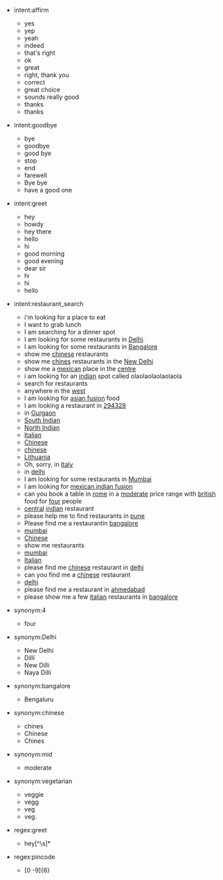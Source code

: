 - intent:affirm
  - yes
  - yep
  - yeah
  - indeed
  - that's right
  - ok
  - great
  - right, thank you
  - correct
  - great choice
  - sounds really good
  - thanks
  - thanks

- intent:goodbye
  - bye
  - goodbye
  - good bye
  - stop
  - end
  - farewell
  - Bye bye
  - have a good one

- intent:greet
  - hey
  - howdy
  - hey there
  - hello
  - hi
  - good morning
  - good evening
  - dear sir
  - hi
  - hi
  - hello

- intent:restaurant_search
  - i'm looking for a place to eat
  - I want to grab lunch
  - I am searching for a dinner spot
  - I am looking for some restaurants in [Delhi](location).
  - I am looking for some restaurants in [Bangalore](location)
  - show me [chinese](cuisine) restaurants
  - show me [chines](cuisine:chinese) restaurants in the [New Delhi](location:Delhi)
  - show me a [mexican](cuisine) place in the [centre](location)
  - i am looking for an [indian](cuisine) spot called olaolaolaolaolaola
  - search for restaurants
  - anywhere in the [west](location)
  - I am looking for [asian fusion](cuisine) food
  - I am looking a restaurant in [294328](location)
  - in [Gurgaon](location)
  - [South Indian](cuisine)
  - [North Indian](cuisine)
  - [Italian](cuisine)
  - [Chinese](cuisine:chinese)
  - [chinese](cuisine)
  - [Lithuania](location)
  - Oh, sorry, in [Italy](location)
  - in [delhi](location)
  - I am looking for some restaurants in [Mumbai](location)
  - I am looking for [mexican indian fusion](cuisine)
  - can you book a table in [rome](location) in a [moderate](price:mid) price range with [british](cuisine) food for [four](people:4) people
  - [central](location) [indian](cuisine) restaurant
  - please help me to find restaurants in [pune](location)
  - Please find me a restaurantin [bangalore](location)
  - [mumbai](location)
  - [Chinese](cuisine:chinese)
  - show me restaurants
  - [mumbai](location)
  - [Italian](cuisine)
  - please find me [chinese](cuisine) restaurant in [delhi](location)
  - can you find me a [chinese](cuisine) restaurant
  - [delhi](location)
  - please find me a restaurant in [ahmedabad](location)
  - please show me a few [italian](cuisine) restaurants in [bangalore](location)

- synonym:4
  - four

- synonym:Delhi
  - New Delhi
  - Dilli
  - New Dilli
  - Naya Dilli

- synonym:bangalore
  - Bengaluru

- synonym:chinese
  - chines
  - Chinese
  - Chines

- synonym:mid
  - moderate

- synonym:vegetarian
  - veggie
  - vegg
  - veg
  - veg.

- regex:greet
  - hey[^\s]*

- regex:pincode
  - [0  -9]{6}
